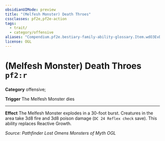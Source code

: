 ```yaml
---
obsidianUIMode: preview
title: "(Melfesh Monster) Death Throes"
cssclasses: pf2e,pf2e-action
tags:
  - trait/
  - category/offensive
aliases: "Compendium.pf2e.bestiary-family-ability-glossary.Item.wdO3EvDCGoDYW44S"
license: OGL
---
```

# (Melfesh Monster) Death Throes `pf2:r`

### 

**Category** offensive; 




**Trigger** The Melfesh Monster dies

* * *

**Effect** The Melfesh Monster explodes in a 30-foot burst. Creatures in the area take 3d8 fire and 3d8 poison damage (`DC 24 Reflex check` save). This ability replaces Reactive Growth.

*Source: Pathfinder Lost Omens Monsters of Myth*
*OGL*